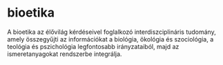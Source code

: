 # bioetika
A bioetika az élővilág kérdéseivel foglalkozó interdiszciplináris tudomány, amely összegyűjti az információkat a biológia, ökológia és szociológia, a teológia és pszichológia legfontosabb irányzataiból, majd az ismeretanyagokat rendszerbe integrálja.
